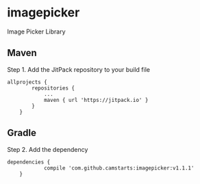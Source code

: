 # imagepicker
Image Picker Library

## Maven
Step 1. Add the JitPack repository to your build file
```
allprojects {
		repositories {
			...
			maven { url 'https://jitpack.io' }
		}
	}
```

## Gradle
Step 2. Add the dependency
```
dependencies {
	        compile 'com.github.camstarts:imagepicker:v1.1.1'
	}
```
